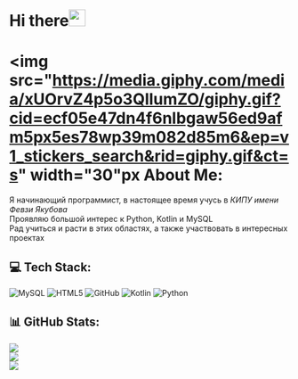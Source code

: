 # Hi there<img src="https://media.giphy.com/media/hvRJCLFzcasrR4ia7z/giphy.gif" width="30px"/>

# <img src="https://media.giphy.com/media/xUOrvZ4p5o3QlIumZO/giphy.gif?cid=ecf05e47dn4f6nlbgaw56ed9afm5px5es78wp39m082d85m6&ep=v1_stickers_search&rid=giphy.gif&ct=s" width="30"px About Me:
Я начинающий программист, в настоящее время учусь в *КИПУ имени Февзи Якубова*<br>Проявляю большой интерес к Python, Kotlin и MySQL<br>Рад учиться и расти в этих областях, а также участвовать в интересных проектах


## 💻 Tech Stack:
![MySQL](https://img.shields.io/badge/mysql-4479A1.svg?style=for-the-badge&logo=mysql&logoColor=white) ![HTML5](https://img.shields.io/badge/html5-%23E34F26.svg?style=for-the-badge&logo=html5&logoColor=white) ![GitHub](https://img.shields.io/badge/github-%23121011.svg?style=for-the-badge&logo=github&logoColor=white) ![Kotlin](https://img.shields.io/badge/kotlin-%237F52FF.svg?style=for-the-badge&logo=kotlin&logoColor=white) ![Python](https://img.shields.io/badge/python-3670A0?style=for-the-badge&logo=python&logoColor=ffdd54)
## 📊 GitHub Stats:
![](https://github-readme-stats.vercel.app/api?username=ohneRE-L&theme=tokyonight&hide_border=false&include_all_commits=false&count_private=false)<br/>
![](https://github-readme-streak-stats.herokuapp.com/?user=ohneRE-L&theme=tokyonight&hide_border=false)<br/>
![](https://github-readme-stats.vercel.app/api/top-langs/?username=ohneRE-L&theme=tokyonight&hide_border=false&include_all_commits=false&count_private=false&layout=compact)
